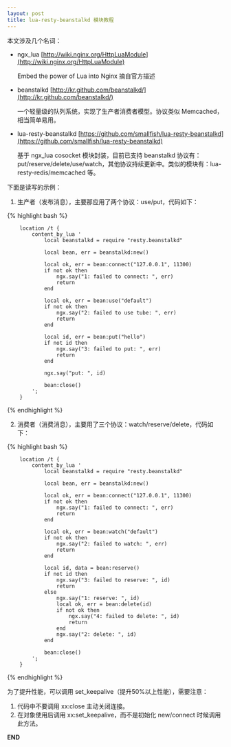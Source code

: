 ```yaml
---
layout: post
title: lua-resty-beanstalkd 模块教程
---
```


本文涉及几个名词：

* ngx_lua [http://wiki.nginx.org/HttpLuaModule](http://wiki.nginx.org/HttpLuaModule)
    
     Embed the power of Lua into Nginx 摘自官方描述
         
* beanstalkd [http://kr.github.com/beanstalkd/](http://kr.github.com/beanstalkd/)

    一个轻量级的队列系统，实现了生产者消费者模型。协议类似 Memcached，相当简单易用。

* lua-resty-beanstalkd [https://github.com/smallfish/lua-resty-beanstalkd](https://github.com/smallfish/lua-resty-beanstalkd)

    基于 ngx_lua cosocket 模块封装，目前已支持 beanstalkd 协议有：put/reserve/delete/use/watch，其他协议持续更新中。类似的模块有：lua-resty-redis/memcached 等。

下面是读写的示例：

1. 生产者（发布消息），主要那应用了两个协议：use/put，代码如下：

{% highlight bash %}

        location /t {
            content_by_lua '
                local beanstalkd = require "resty.beanstalkd"
                
                local bean, err = beanstalkd:new()

                local ok, err = bean:connect("127.0.0.1", 11300)
                if not ok then
                    ngx.say("1: failed to connect: ", err)
                    return
                end

                local ok, err = bean:use("default")
                if not ok then
                    ngx.say("2: failed to use tube: ", err)
                    return
                end
           
                local id, err = bean:put("hello")
                if not id then
                    ngx.say("3: failed to put: ", err)
                    return
                end

                ngx.say("put: ", id)

                bean:close()
            ';
        }

{% endhighlight %}

2. 消费者（消费消息），主要用了三个协议：watch/reserve/delete，代码如下：

{% highlight bash %}

        location /t {
            content_by_lua '
                local beanstalkd = require "resty.beanstalkd"

                local bean, err = beanstalkd:new()

                local ok, err = bean:connect("127.0.0.1", 11300)
                if not ok then
                    ngx.say("1: failed to connect: ", err)
                    return
                end

                local ok, err = bean:watch("default")
                if not ok then
                    ngx.say("2: failed to watch: ", err)
                    return
                end

                local id, data = bean:reserve()
                if not id then
                    ngx.say("3: failed to reserve: ", id)
                    return
                else
                    ngx.say("1: reserve: ", id)
                    local ok, err = bean:delete(id)
                    if not ok then
                        ngx.say("4: failed to delete: ", id)
                        return
                    end
                    ngx.say("2: delete: ", id)
                end

                bean:close()
            ';
        }

{% endhighlight %}

为了提升性能，可以调用 set_keepalive（提升50%以上性能），需要注意：

1. 代码中不要调用 xx:close 主动关闭连接。
2. 在对象使用后调用 xx:set_keepalive，而不是初始化 new/connect 时候调用此方法。


__END__
